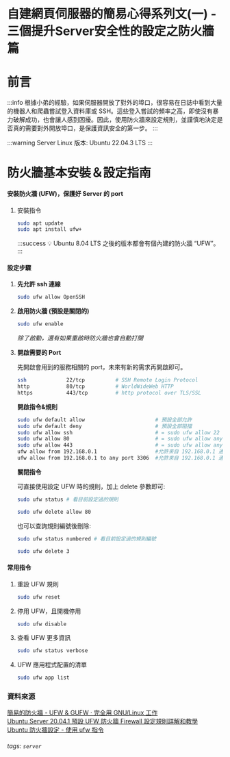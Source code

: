 # 自建網頁伺服器的簡易心得系列文(一) - 三個提升Server安全性的設定之防火牆篇

**前言**
===
:::info
根據小弟的經驗，如果伺服器開放了對外的埠口，很容易在日誌中看到大量的機器人和爬蟲嘗試登入資料庫或 SSH。這些登入嘗試的頻率之高，即使沒有暴力破解成功，也會讓人感到困擾。因此，使用防火牆來設定規則，並謹慎地決定是否真的需要對外開放埠口，是保護資訊安全的第一步。
:::  

:::warning
Server Linux 版本: Ubuntu 22.04.3 LTS
:::

**防火牆基本安裝＆設定指南**
===  
#### **安裝防火牆 (UFW)，保護好 Server 的 port**  
1. 安裝指令  

    ``` bash
    sudo apt update
    sudo apt install ufw+
    ```
    :::success
    :bulb: Ubuntu 8.04 LTS 之後的版本都會有個內建的防火牆 “UFW”。
    :::  

#### **設定步驟** 

1. **先允許 ssh 連線**  

    ``` bash
    sudo ufw allow OpenSSH
    ```  

2. **啟用防火牆 (預設是關閉的)**  

    ``` bash
    sudo ufw enable
    ```
    *除了啟動，還有如果重啟時防火牆也會自動打開*  

3. **開啟需要的 Port**  

    先開啟會用到的服務相關的 port，未來有新的需求再開啟即可。  

    ``` bash
    ssh             22/tcp          # SSH Remote Login Protocol
    http            80/tcp          # WorldWideWeb HTTP
    https           443/tcp         # http protocol over TLS/SSL
    ```  
    **開啟指令&規則**  

    ``` bash
    sudo ufw default allow                       # 預設全部允許
    sudo ufw default deny                        # 預設全部阻擋
    sudo ufw allow ssh                           # = sudo ufw allow 22
    sudo ufw allow 80                            # = sudo ufw allow any to any port 80
    sudo ufw allow 443                           # = sudo ufw allow any to any port 443
    ufw allow from 192.168.0.1                   #允許來自 192.168.0.1 通過所有連線
    ufw allow from 192.168.0.1 to any port 3306  #允許來自 192.168.0.1 通過 3306 Port
    ```  

    **關閉指令**  

    可直接使用設定 UFW 時的規則，加上 delete 參數即可: 

    ``` bash
    sudo ufw status # 看目前設定過的規則
    ```   

    ``` bash
    sudo ufw delete allow 80
    ```  
    也可以查詢規則編號後刪除:  

    ``` bash
    sudo ufw status numbered # 看目前設定過的規則編號
    ```  
      
    ``` bash
    sudo ufw delete 3
    ```  

#### **常用指令**  
1. 重設 UFW 規則  

    ``` bash
    sudo ufw reset
    ```  
2. 停用 UFW，且開機停用  

    ``` bash
    sudo ufw disable
    ```  
3. 查看 UFW 更多資訊  

    ``` bash
    sudo ufw status verbose
    ```  
4. UFW 應用程式配置的清單 

    ``` bash
    sudo ufw app list
    ``` 
### **資料來源**  

[簡易的防火牆 - UFW & GUFW ·  完全用 GNU/Linux 工作](https://chusiang.gitbooks.io/working-on-gnu-linux/content/07.ufw.html)  
[Ubuntu Server 20.04.1 預設 UFW 防火牆 Firewall 設定規則詳解和教學](https://footmark.com.tw/news/linux/ubuntu/ubuntu-server-ufw/)  
[Ubuntu 防火牆設定 - 使用 ufw 指令](https://blog.tarswork.com/post/ubuntu-firewall-setting-using-ufw/)  

<!-- ### 二，安裝 Fail2ban，防止不明人士一直嘗試登入

### 三，管理好使用者，避免最高使用者外洩 -->

###### tags: `server`